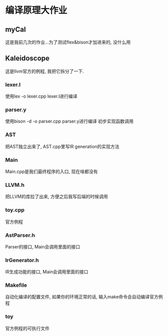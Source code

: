 # 编译原理大作业

## myCal
这是我前几次的作业...为了测试flex&bison才加进来的, 没什么用

## Kaleidoscope
这是llvm官方的例程, 我把它拆分了一下.
### lexer.l
使用lex -o lexer.cpp lexer.l进行编译
### parser.y
使用bison -d -o parser.cpp parser.y进行编译
初步实现函数调用
### AST
把AST独立出来了, AST.cpp里写IR generation的实现方法
### Main
Main.cpp是我们最终程序的入口, 现在啥都没有
### LLVM.h
把LLVM的库拉了出来, 方便之后我写后端的时候调用
### toy.cpp
官方例程
### AstParser.h
Parser的接口, Main会调用里面的接口
### IrGenerator.h
IR生成功能的接口, Main会调用里面的接口
### Makefile
自动化编译的配置文件, 如果你的环境正常的话, 输入make命令会自动编译官方例程
### toy
官方例程的可执行文件
